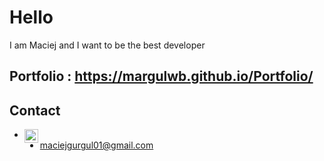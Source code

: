 # Hello 
I am Maciej and I want to be the best developer 

## Portfolio : https://margulwb.github.io/Portfolio/

## Contact
* [<img align="left" width="22px" src="https://cdn.jsdelivr.net/npm/simple-icons@3.13.0/icons/linkedin.svg">][linkedin]
* maciejgurgul01@gmail.com

[linkedin]: https://www.linkedin.com/in/maciej-gurgul-935904213/
